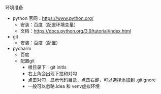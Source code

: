 环境准备
- python 官网：https://www.python.org/
  - 安装：百度（配置环境变量）
  - 文档：https://docs.python.org/3.9/tutorial/index.html
- git
  - 安装：百度（配置）
- pycharm
  - 百度
  - 配置git
    - 根目录下：git initls
    - 右上角会出现下拉和对勾
    - 点击对勾，显示代码目录，点击右键，可以选择添加到 .gitignore
    - 一般可以忽略.idea 和 venv虚拟环境
    